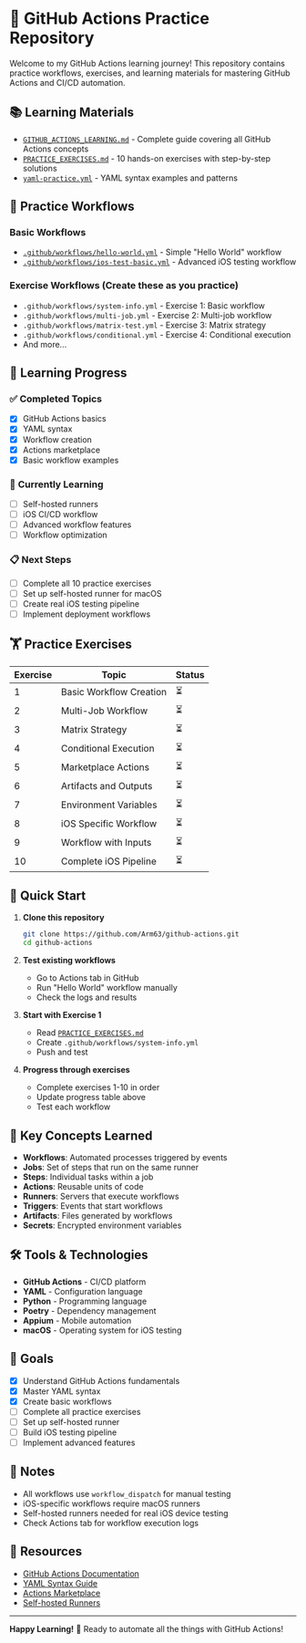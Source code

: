 # 🚀 GitHub Actions Practice Repository

Welcome to my GitHub Actions learning journey! This repository contains practice workflows, exercises, and learning materials for mastering GitHub Actions and CI/CD automation.

## 📚 **Learning Materials**

- [`GITHUB_ACTIONS_LEARNING.md`](GITHUB_ACTIONS_LEARNING.md) - Complete guide covering all GitHub Actions concepts
- [`PRACTICE_EXERCISES.md`](PRACTICE_EXERCISES.md) - 10 hands-on exercises with step-by-step solutions
- [`yaml-practice.yml`](yaml-practice.yml) - YAML syntax examples and patterns

## 🔧 **Practice Workflows**

### **Basic Workflows**
- [`.github/workflows/hello-world.yml`](.github/workflows/hello-world.yml) - Simple "Hello World" workflow
- [`.github/workflows/ios-test-basic.yml`](.github/workflows/ios-test-basic.yml) - Advanced iOS testing workflow

### **Exercise Workflows** (Create these as you practice)
- `.github/workflows/system-info.yml` - Exercise 1: Basic workflow
- `.github/workflows/multi-job.yml` - Exercise 2: Multi-job workflow
- `.github/workflows/matrix-test.yml` - Exercise 3: Matrix strategy
- `.github/workflows/conditional.yml` - Exercise 4: Conditional execution
- And more...

## 🎯 **Learning Progress**

### ✅ **Completed Topics**
- [x] GitHub Actions basics
- [x] YAML syntax
- [x] Workflow creation
- [x] Actions marketplace
- [x] Basic workflow examples

### 🔄 **Currently Learning**
- [ ] Self-hosted runners
- [ ] iOS CI/CD workflow
- [ ] Advanced workflow features
- [ ] Workflow optimization

### 📋 **Next Steps**
- [ ] Complete all 10 practice exercises
- [ ] Set up self-hosted runner for macOS
- [ ] Create real iOS testing pipeline
- [ ] Implement deployment workflows

## 🏋️ **Practice Exercises**

| Exercise | Topic | Status |
|----------|-------|--------|
| 1 | Basic Workflow Creation | ⏳ |
| 2 | Multi-Job Workflow | ⏳ |
| 3 | Matrix Strategy | ⏳ |
| 4 | Conditional Execution | ⏳ |
| 5 | Marketplace Actions | ⏳ |
| 6 | Artifacts and Outputs | ⏳ |
| 7 | Environment Variables | ⏳ |
| 8 | iOS Specific Workflow | ⏳ |
| 9 | Workflow with Inputs | ⏳ |
| 10 | Complete iOS Pipeline | ⏳ |

## 🚀 **Quick Start**

1. **Clone this repository**
   ```bash
   git clone https://github.com/Arm63/github-actions.git
   cd github-actions
   ```

2. **Test existing workflows**
   - Go to Actions tab in GitHub
   - Run "Hello World" workflow manually
   - Check the logs and results

3. **Start with Exercise 1**
   - Read [`PRACTICE_EXERCISES.md`](PRACTICE_EXERCISES.md)
   - Create `.github/workflows/system-info.yml`
   - Push and test

4. **Progress through exercises**
   - Complete exercises 1-10 in order
   - Update progress table above
   - Test each workflow

## 📖 **Key Concepts Learned**

- **Workflows**: Automated processes triggered by events
- **Jobs**: Set of steps that run on the same runner
- **Steps**: Individual tasks within a job
- **Actions**: Reusable units of code
- **Runners**: Servers that execute workflows
- **Triggers**: Events that start workflows
- **Artifacts**: Files generated by workflows
- **Secrets**: Encrypted environment variables

## 🛠️ **Tools & Technologies**

- **GitHub Actions** - CI/CD platform
- **YAML** - Configuration language
- **Python** - Programming language
- **Poetry** - Dependency management
- **Appium** - Mobile automation
- **macOS** - Operating system for iOS testing

## 🎯 **Goals**

- [x] Understand GitHub Actions fundamentals
- [x] Master YAML syntax
- [x] Create basic workflows
- [ ] Complete all practice exercises
- [ ] Set up self-hosted runner
- [ ] Build iOS testing pipeline
- [ ] Implement advanced features

## 📝 **Notes**

- All workflows use `workflow_dispatch` for manual testing
- iOS-specific workflows require macOS runners
- Self-hosted runners needed for real iOS device testing
- Check Actions tab for workflow execution logs

## 🔗 **Resources**

- [GitHub Actions Documentation](https://docs.github.com/en/actions)
- [YAML Syntax Guide](https://yaml.org/spec/1.2/spec.html)
- [Actions Marketplace](https://github.com/marketplace?type=actions)
- [Self-hosted Runners](https://docs.github.com/en/actions/hosting-your-own-runners)

---

**Happy Learning!** 🎉 Ready to automate all the things with GitHub Actions!

